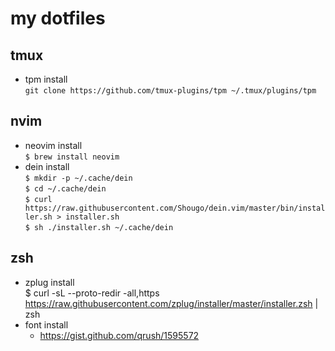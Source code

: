 # my dotfiles
## tmux
- tpm install  
`git clone https://github.com/tmux-plugins/tpm ~/.tmux/plugins/tpm`
## nvim
- neovim install  
`$ brew install neovim`  
- dein install  
`$ mkdir -p ~/.cache/dein`  
`$ cd ~/.cache/dein`  
`$ curl https://raw.githubusercontent.com/Shougo/dein.vim/master/bin/installer.sh > installer.sh`  
`$ sh ./installer.sh ~/.cache/dein`  
## zsh
- zplug install  
    $ curl -sL --proto-redir -all,https https://raw.githubusercontent.com/zplug/installer/master/installer.zsh | zsh
- font install  
  - https://gist.github.com/qrush/1595572

